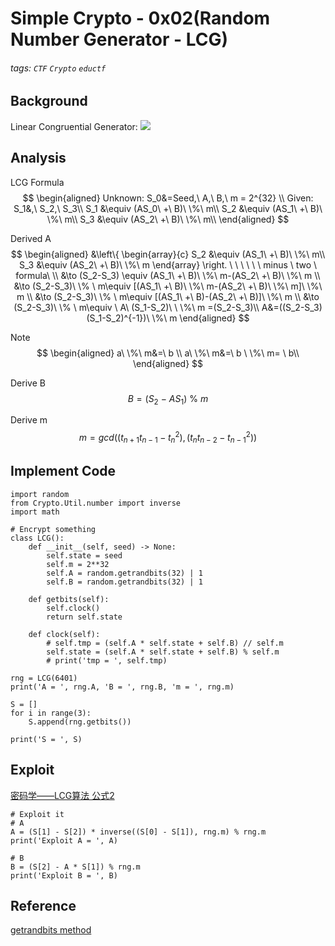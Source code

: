 # Simple Crypto - 0x02(Random Number Generator - LCG)
###### tags: `CTF` `Crypto` `eductf`

## Background
Linear Congruential Generator:
![](https://i.imgur.com/pCTWEcO.png)

## Analysis
LCG Formula
$$
\begin{aligned}
Unknown: S_0&=Seed,\  A,\  B,\  m = 2^{32} \\
Given: S_1&,\  S_2,\  S_3\\
S_1 &\equiv (AS_0\ +\ B)\ \%\ m\\
S_2 &\equiv (AS_1\ +\ B)\ \%\ m\\
S_3 &\equiv (AS_2\ +\ B)\ \%\ m\\
\end{aligned}
$$

Derived A
$$
\begin{aligned}
&\left\{ 
  \begin{array}{c}
    S_2 &\equiv (AS_1\ +\ B)\ \%\ m\\
    S_3 &\equiv (AS_2\ +\ B)\ \%\ m
  \end{array}
\right.
\ \ \ \ \ \ minus \ two \ formula\ \\
&\to (S_2-S_3) \equiv (AS_1\ +\ B)\ \%\ m-(AS_2\ +\ B)\ \%\ m \\
&\to (S_2-S_3)\ \% \ m\equiv [(AS_1\ +\ B)\ \%\ m-(AS_2\ +\ B)\ \%\ m]\ \%\ m \\
&\to (S_2-S_3)\ \% \ m\equiv [(AS_1\ +\ B)-(AS_2\ +\ B)]\ \%\ m \\
&\to (S_2-S_3)\ \% \ m\equiv \ A\ (S_1-S_2)\ \ \%\ m =(S_2-S_3)\\
A&=((S_2-S_3)(S_1-S_2)^{-1})\ \%\ m
\end{aligned}
$$

Note
$$
\begin{aligned}
a\ \%\ m&=\ b \\
a\ \%\ m&=\ b \ \%\ m= \ b\\
\end{aligned}
$$

Derive B
$$
B=(S_2\ -\ AS_1)\ \%\ m
$$

Derive m
$$
m=gcd((t_{n+1}t_{n-1}-t_n^2),(t_nt_{n-2}-t_{n-1}^2))
$$
## Implement Code
```python=
import random
from Crypto.Util.number import inverse
import math

# Encrypt something
class LCG():
    def __init__(self, seed) -> None:
        self.state = seed
        self.m = 2**32
        self.A = random.getrandbits(32) | 1
        self.B = random.getrandbits(32) | 1
    
    def getbits(self):
        self.clock()
        return self.state

    def clock(self):
        # self.tmp = (self.A * self.state + self.B) // self.m
        self.state = (self.A * self.state + self.B) % self.m
        # print('tmp = ', self.tmp)

rng = LCG(6401)
print('A = ', rng.A, 'B = ', rng.B, 'm = ', rng.m)

S = []
for i in range(3):
    S.append(rng.getbits())

print('S = ', S)
```

## Exploit
[密码学——LCG算法 公式2](https://goodapple.top/archives/404)
```python=30
# Exploit it
# A
A = (S[1] - S[2]) * inverse((S[0] - S[1]), rng.m) % rng.m
print('Exploit A = ', A)

# B
B = (S[2] - A * S[1]) % rng.m
print('Exploit B = ', B)
```

## Reference
[getrandbits method](https://www.w3schools.com/python/ref_random_getrandbits.asp)